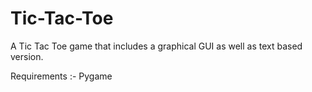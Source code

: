 # Tic-Tac-Toe
A Tic Tac Toe game that includes a graphical GUI as well as text based version.

Requirements :- Pygame 
